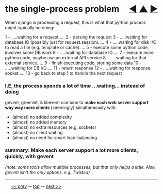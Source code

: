 the single-process problem <span style="float:right;">[&#x25C0;](15.md) [&#x25B2;](../README.md) [&#x25BA;](17.md)</span>
=========

When django is processing a request, this is what that python process might typically be doing:

1 - .....waiting for a request.....
2 - parsing the request
3 - .....waiting for database IO (possibly just for request.session).....
4 - .....waiting for disk I/O to read a file (e.g. template or cache).....
5 - execute some python code, involves some DB work
6 - .....waiting for database IO.....
7 - execute more python code, maybe use an external API service
8 - .....waiting for that external service.....
9 - finish executing code, storing some data
10 - .....waiting for DB I/O.....
11 - return response
12 - .....waiting for response socket.....
13 - go back to step 1 to handle the next request

### I.E, the process spends a lot of time __...waiting...__ instead of doing

gevent, greenlet, & libevent combine to __make each web server support way way more clients__ (seemingly) simultaneously with:

* (almost) no added complexity
* (almost) no added memory
* (almost) no extra resources (e.g. sockets)
* (almost) no client waiting
* (almost) no need for smart load-balancing

### summary: Make each server support a lot more clients, quickly, with gevent

*(note: some tools allow multiple processes, but that only helps a little. Also, gevent isn't the only options. e.g. Twisted)*

------

&nbsp;&nbsp;&nbsp;&nbsp; [&lt;&lt; prev](15.md) -- [top](../README.md) -- [next &gt;&gt;](17.md)